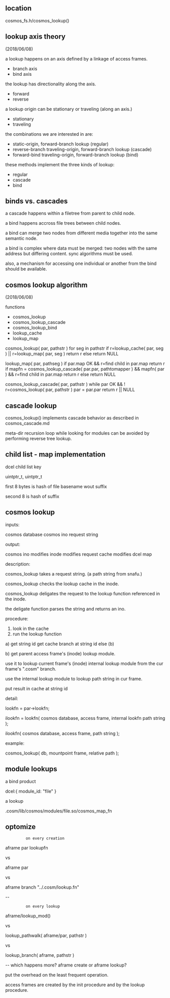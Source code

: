 


location
--------
cosmos_fs.h/cosmos_lookup() 



lookup axis theory
------------------
(2018/06/08)

a lookup happens on an axis defined by a linkage of access frames.

- branch axis
- bind axis

the lookup has directionality along the axis.

- forward
- reverse

a lookup origin can be stationary or traveling (along an axis.)

- stationary
- traveling


the combinations we are interested in are:

- static-origin, forward-branch lookup (regular)
- reverse-branch traveling-origin, forward-branch lookup (cascade)
- forward-bind traveling-origin, forward-branch lookup (bind)


these methods implement the three kinds of lookup:

- regular
- cascade
- bind


binds vs. cascades
------------------

a cascade happens within a filetree from parent to child node.

a bind happens accross file trees between child nodes.

a bind can merge two nodes from different media together into the same semantic node.

a bind is complex where data must be merged: two nodes with the same address but differing content.  sync  algorithms must be used.

also, a mechanism for accessing one individual or another from the bind should be available.




cosmos lookup algorithm
-----------------------
(2018/06/08)


functions
- cosmos_lookup
- cosmos_lookup_cascade
- cosmos_lookup_bind
- lookup_cache
- lookup_map


cosmos_lookup( par, pathstr )
   for seg in pathstr
      if r=lookup_cache( par, seg ) 
      || r=lookup_map( par, seg )
         return r
      else
         return NULL
    

lookup_map( par, pathseg )
   if par.map OK
   && r=find child in par.map
      return r
   if mapfn = cosmos_lookup_cascade( par.par, pathtomapper )
   && mapfn( par )
   && r=find child in par.map
      return r
   else
      return NULL


cosmos_lookup_cascade( par, pathstr )
   while par OK
   && ! r=cosmos_lookup( par, pathstr )
      par = par.par
   return r || NULL




   
   






cascade lookup
--------------
cosmos_lookup() implements cascade behavior as described in cosmos_cascade.md


meta-dir recursion loop while looking for modules can be avoided by performing reverse tree lookup.






child list - map implementation
-------------------------------


dcel child list key

  uintptr_t, uintptr_t


first 8 bytes is hash of file basename wout suffix

second 8 is hash of suffix









cosmos lookup
-------------

inputs:

cosmos database
cosmos ino 
request string


output:

cosmos ino
modifies inode
modifies request cache
modifies dcel map



description:

cosmos_lookup takes a request string.  (a path string from snafu.)

cosmos_lookup checks the lookup cache in the inode.

cosmos_lookup deligates the request to the lookup function referenced in the inode.

the deligate function parses the string and returns an ino.





procedure:

1. look in the cache
2. run the lookup function


a)
get string id
get cache branch at string id
else (b)

b)
get parent access frame's (inode) lookup module.

use it to lookup current frame's (inode) internal lookup module from the cur frame's ".cosm" branch.

use the internal lookup module to lookup path string in cur frame.

put result in cache at string id



detail:

lookfn = par->lookfn;

ilookfn = lookfn( cosmos database, access frame, internal lookfn path string );

ilookfn( cosmos database, access frame, path string );


example:

cosmos_lookup( db, mountpoint frame, relative path );




module lookups
--------------


a bind product

  dcel:{ module_id: "file" }


a lookup

  .cosm/lib/cosmos/modules/file.so/cosmos_map_fn





optomize
---------

             on every creation

aframe
   par
   lookupfn



vs

aframe
   par

vs

aframe
   branch
      "../.cosm/lookup.fn"


--

             on every lookup

aframe/lookup_mod()

vs

lookup_pathwalk( aframe/par, pathstr )

vs

lookup_branch( aframe, pathstr )



--
which happens more? aframe create or aframe lookup?

put the overhead on the least frequent operation.



access frames are created by the init procedure and by the lookup procedure.

